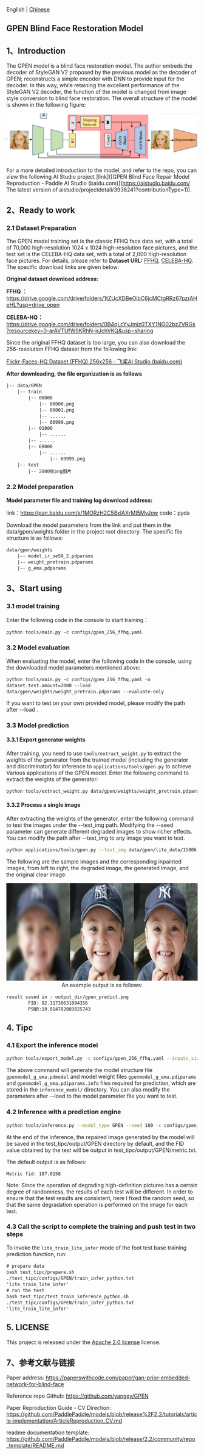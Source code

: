 English | [Chinese](../../zh_CN/tutorials/gpen.md) 

## GPEN Blind Face Restoration Model


## 1、Introduction

The GPEN model is a blind face restoration model. The author embeds the decoder of StyleGAN V2 proposed by the previous model as the decoder of GPEN; reconstructs a simple encoder with DNN to provide input for the decoder. In this way, while retaining the excellent performance of the StyleGAN V2 decoder, the function of the model is changed from image style conversion to blind face restoration. The overall structure of the model is shown in the following figure:

![img](../../imgs/gpen_1.jpg)

For a more detailed introduction to the model, and refer to the repo, you can view the following AI Studio project [link]([GPEN Blind Face Repair Model Reproduction - Paddle AI Studio (baidu.com)](https://aistudio.baidu.com/ The latest version of aistudio/projectdetail/3936241?contributionType=1)).




## 2、Ready to work

### 2.1 Dataset Preparation

The GPEN model training set is the classic FFHQ face data set, with a total of 70,000 high-resolution 1024 x 1024 high-resolution face pictures, and the test set is the CELEBA-HQ data set, with a total of 2,000 high-resolution face pictures. For details, please refer to **Dataset URL:** [FFHQ](https://github.com/NVlabs/ffhq-dataset), [CELEBA-HQ](https://github.com/tkarras/progressive_growing_of_gans). The specific download links are given below:

**Original dataset download address:**

**FFHQ ：**           https://drive.google.com/drive/folders/1tZUcXDBeOibC6jcMCtgRRz67pzrAHeHL?usp=drive_open

**CELEBA-HQ：** https://drive.google.com/drive/folders/0B4qLcYyJmiz0TXY1NG02bzZVRGs?resourcekey=0-arAVTUfW9KRhN-irJchVKQ&usp=sharing



Since the original FFHQ dataset is too large, you can also download the 256-resolution FFHQ dataset from the following link:

[Flickr-Faces-HQ Dataset (FFHQ) 256x256 - 飞桨AI Studio (baidu.com)](https://aistudio.baidu.com/aistudio/datasetdetail/111879)



**After downloading, the file organization is as follows**

```
|-- data/GPEN
	|-- train
		|-- 00000
			|-- 00000.png
			|-- 00001.png
			|-- ......
			|-- 00999.png
		|-- 01000
			|-- ......
		|-- ......
		|-- 69000
            |-- ......
                |-- 69999.png
	|-- test
		|-- 2000张png图片
```



### 2.2 Model preparation

**Model parameter file and training log download address:**

link：https://pan.baidu.com/s/1MORzH2C58xlAXrMI5MyJow    code：pyda 


Download the model parameters from the link and put them in the data/gpen/weights folder in the project root directory. The specific file structure is as follows:


```
data/gpen/weights
    |-- model_ir_se50_2.pdparams 
    |-- weight_pretrain.pdparams                                 
    |-- g_ema.pdparams         
```



## 3、Start using

### 3.1 model training

Enter the following code in the console to start training：

 ```shell
 python tools/main.py -c configs/gpen_256_ffhq.yaml
 ```



### 3.2 Model evaluation

When evaluating the model, enter the following code in the console, using the downloaded model parameters mentioned above:

 ```shell
python tools/main.py -c configs/gpen_256_ffhq.yaml -o dataset.test.amount=2000 --load data/gpen/weights/weight_pretrain.pdparams --evaluate-only
 ```

If you want to test on your own provided model, please modify the path after --load .



### 3.3 Model prediction

#### 3.3.1 Export generator weights

After training, you need to use ``tools/extract_weight.py`` to extract the weights of the generator from the trained model (including the generator and discriminator) for inference to `applications/tools/gpen.py` to achieve Various applications of the GPEN model. Enter the following command to extract the weights of the generator:

```bash
python tools/extract_weight.py data/gpen/weights/weight_pretrain.pdparams --net-name g_ema --output data/gpen/weights/g_ema.pdparams
```



#### 3.3.2 Process a single image

After extracting the weights of the generator, enter the following command to test the images under the --test_img path. Modifying the --seed parameter can generate different degraded images to show richer effects. You can modify the path after --test_img to any image you want to test.

```bash
python applications/tools/gpen.py --test_img data/gpen/lite_data/15006.png --seed=100 --weight_path data/gpen/weights/g_ema.pdparams
```

The following are the sample images and the corresponding inpainted images, from left to right, the degraded image, the generated image, and the original clear image:

<p align='center'>
<img src="../../imgs/gpen_2.png" height="256px" width='768px' >
An example output is as follows:

```
result saved in : output_dir/gpen_predict.png
        FID: 92.11730631094356
        PSNR:19.014782083825743
```



## 4. Tipc

### 4.1 Export the inference model

```bash
python tools/export_model.py -c configs/gpen_256_ffhq.yaml --inputs_size=1,3,256,256 --load data/gpen/weights/weight_pretrain.pdparams
```

The above command will generate the model structure file `gpenmodel_g_ema.pdmodel` and model weight files `gpenmodel_g_ema.pdiparams` and `gpenmodel_g_ema.pdiparams.info` files required for prediction, which are stored in the `inference_model/` directory. You can also modify the parameters after --load to the model parameter file you want to test.



### 4.2 Inference with a prediction engine

```bash
python tools/inference.py --model_type GPEN --seed 100 -c configs/gpen_256_ffhq.yaml -o dataset.test.dataroot="./data/gpen/lite_data/" --output_path test_tipc/output/ --model_path inference_model/gpenmodel_g_ema
```

At the end of the inference, the repaired image generated by the model will be saved in the test_tipc/output/GPEN directory by default, and the FID value obtained by the test will be output in test_tipc/output/GPEN/metric.txt.


The default output is as follows:

```
Metric fid: 187.0158
```

Note: Since the operation of degrading high-definition pictures has a certain degree of randomness, the results of each test will be different. In order to ensure that the test results are consistent, here I fixed the random seed, so that the same degradation operation is performed on the image for each test.



### 4.3 Call the script to complete the training and push test in two steps

To invoke the `lite_train_lite_infer` mode of the foot test base training prediction function, run:

```shell
# prepare data
bash test_tipc/prepare.sh ./test_tipc/configs/GPEN/train_infer_python.txt 'lite_train_lite_infer'
# run the test
bash test_tipc/test_train_inference_python.sh ./test_tipc/configs/GPEN/train_infer_python.txt 'lite_train_lite_infer'
```



## 5. LICENSE

This project is released under the [Apache 2.0 license](https://github.com/PaddlePaddle/models/blob/release/2.2/community/repo_template/LICENSE) license.



## 7、参考文献与链接

Paper address: https://paperswithcode.com/paper/gan-prior-embedded-network-for-blind-face

Reference repo Github: https://github.com/yangxy/GPEN

Paper Reproduction Guide - CV Direction: https://github.com/PaddlePaddle/models/blob/release%2F2.2/tutorials/article-implementation/ArticleReproduction_CV.md

readme documentation template: https://github.com/PaddlePaddle/models/blob/release/2.2/community/repo_template/README.md
